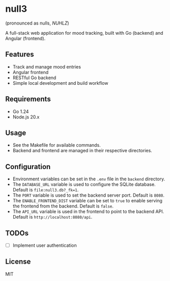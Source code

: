# null3

(pronounced as nulls, *NUHLZ*)

A full-stack web application for mood tracking, built with Go (backend) and Angular (frontend).

## Features
- Track and manage mood entries
- Angular frontend
- RESTful Go backend
- Simple local development and build workflow

## Requirements
- Go 1.24
- Node.js 20.x

## Usage
- See the Makefile for available commands.
- Backend and frontend are managed in their respective directories.

## Configuration
- Environment variables can be set in the `.env` file in the `backend` directory.
- The `DATABASE_URL` variable is used to configure the SQLite database. Default is `file:null3.db?_fk=1`.
- The `PORT` variable is used to set the backend server port. Default is `8080`.
- The `ENABLE_FRONTEND_DIST` variable can be set to `true` to enable serving the frontend from the backend. Default is `false`.
- The `API_URL` variable is used in the frontend to point to the backend API. Default is `http://localhost:8080/api`.

## TODOs
- [ ] Implement user authentication

## License
MIT
